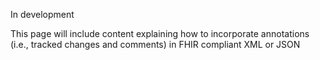 In development

This page will include content explaining how to incorporate annotations (i.e., tracked changes and comments) in FHIR compliant XML or JSON